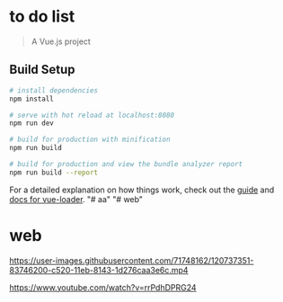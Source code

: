 # to do list

> A Vue.js project

## Build Setup

``` bash
# install dependencies
npm install

# serve with hot reload at localhost:8080
npm run dev

# build for production with minification
npm run build

# build for production and view the bundle analyzer report
npm run build --report
```

For a detailed explanation on how things work, check out the [guide](http://vuejs-templates.github.io/webpack/) and [docs for vue-loader](http://vuejs.github.io/vue-loader).
"#  aa" 
"# web" 
# web


https://user-images.githubusercontent.com/71748162/120737351-83746200-c520-11eb-8143-1d276caa3e6c.mp4



https://www.youtube.com/watch?v=rrPdhDPRG24

